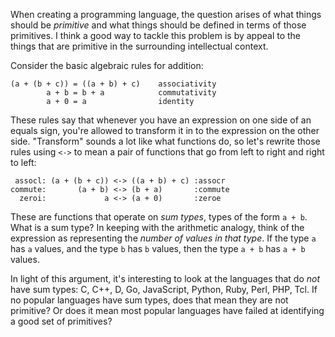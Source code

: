 When creating a programming language, the question arises of what
things should be *primitive* and what things should be defined in
terms of those primitives. I think a good way to tackle this problem
is by appeal to the things that are primitive in the surrounding
intellectual context.

Consider the basic algebraic rules for addition:

```
(a + (b + c)) = ((a + b) + c)    associativity
        a + b = b + a            commutativity
        a + 0 = a                identity
```

These rules say that whenever you have an expression on one side of an
equals sign, you're allowed to transform it in to the expression on
the other side. "Transform" sounds a lot like what functions do, so
let's rewrite those rules using `<->` to mean a pair of functions that
go from left to right and right to left:

```
 assocl: (a + (b + c)) <-> ((a + b) + c) :assocr
commute:       (a + b) <-> (b + a)       :commute
  zeroi:             a <-> (a + 0)       :zeroe
```

These are functions that operate on *sum types*, types of the form
`a + b`. What is a sum type? In keeping with the arithmetic analogy,
think of the expression as representing the *number of values in that
type*. If the type `a` has `a` values, and the type `b` has `b`
values, then the type `a + b` has `a + b` values.

In light of this argument, it's interesting to look at the languages
that do *not* have sum types: C, C++, D, Go, JavaScript, Python, Ruby,
Perl, PHP, Tcl. If no popular languages have sum types, does that mean
they are not primitive? Or does it mean most popular languages have
failed at identifying a good set of primitives? 
